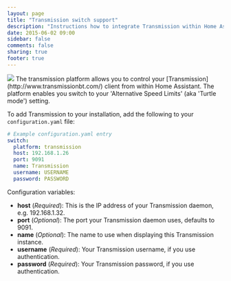 ```yaml
---
layout: page
title: "Transmission switch support"
description: "Instructions how to integrate Transmission within Home Assistant."
date: 2015-06-02 09:00
sidebar: false
comments: false
sharing: true
footer: true
---
```


<img src='/images/supported_brands/transmission.png' class='brand pull-right' />
The transmission platform allows you to control your [Transmission](http://www.transmissionbt.com/) client from within Home Assistant. The platform enables you switch to your 'Alternative Speed Limits' (aka 'Turtle mode') setting. 

To add Transmission to your installation, add the following to your `configuration.yaml` file:

```yaml
# Example configuration.yaml entry
switch:
  platform: transmission
  host: 192.168.1.26
  port: 9091
  name: Transmission
  username: USERNAME
  password: PASSWORD
```

Configuration variables:

- **host** (*Required*): This is the IP address of your Transmission daemon, e.g. 192.168.1.32.
- **port** (*Optional*): The port your Transmission daemon uses, defaults to 9091.
- **name** (*Optional*): The name to use when displaying this Transmission instance.
- **username** (*Required*): Your Transmission username, if you use authentication.
- **password** (*Required*): Your Transmission password, if you use authentication.


